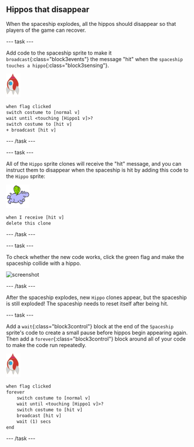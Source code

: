 ## Hippos that disappear

When the spaceship explodes, all the hippos should disappear so that players of the game can recover.

--- task ---

Add code to the spaceship sprite to make it `broadcast`{:class="block3events"} the message "hit" when the `spaceship touches a hippo`{:class="block3sensing"}.

![rocket sprite](images/rocket-sprite.png)

```blocks3
when flag clicked
switch costume to [normal v]
wait until <touching [Hippo1 v]>?
switch costume to [hit v]
+ broadcast [hit v]
```

--- /task ---

--- task ---

All of the `Hippo` sprite clones will receive the "hit" message, and you can instruct them to disappear when the spaceship is hit by adding this code to the `Hippo` sprite:

![hippo sprite](images/hippo-sprite.png)

```blocks3
when I receive [hit v]
delete this clone
```

--- /task ---

--- task ---

To check whether the new code works, click the green flag and make the spaceship collide with a hippo.

![screenshot](images/invaders-hippo-collide.png)

--- /task ---

After the spaceship explodes, new `Hippo` clones appear, but the spaceship is still exploded! The spaceship needs to reset itself after being hit.

--- task ---

Add a `wait`{:class="block3control"} block at the end of the `Spaceship` sprite's code to create a small pause before hippos begin appearing again. Then add a `forever`{:class="block3control"} block around all of your code to make the code run repeatedly.

![rocket sprite](images/rocket-sprite.png)

```blocks3
when flag clicked
forever
    switch costume to [normal v]
    wait until <touching [Hippo1 v]>?
    switch costume to [hit v]
    broadcast [hit v]
    wait (1) secs
end
```

--- /task ---

